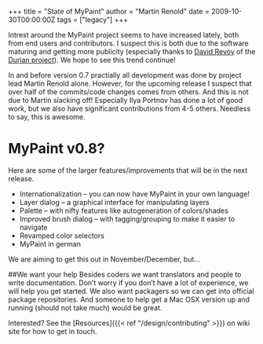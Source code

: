 +++
title = "State of MyPaint"
author = "Martin Renold"
date = 2009-10-30T00:00:00Z
tags = ["legacy"]
+++

Intrest around the MyPaint project seems to have increased lately, both from end
users and contributors. I suspect this is both due to the software maturing and
getting more publicity (especially thanks to [David Revoy](http://davidrevoy.com)
of the [Durian project](http://durian.blender.org/)). We hope to see this trend continue!

In and before version 0.7 practially all development was done by project lead Martin
Renold alone. However, for the upcoming release I suspect that over half of the
commits/code changes comes from others. And this is not due to Martin slacking off!
Especially Ilya Portnov has done a lot of good work, but we also have significant
contributions from 4-5 others. Needless to say, this is awesome.

# MyPaint v0.8?
Here are some of the larger features/improvements that will be in the next release.
- Internationalization – you can now have MyPaint in your own language!
- Layer dialog – a graphical interface for manipulating layers
- Palette – with nifty features like autogeneration of colors/shades
- Improved brush dialog – with tagging/grouping to make it easier to 
navigate
- Revamped color selectors
- MyPaint in german

We are aiming to get this out in November/December, but…

##We want your help
Besides coders we want translators and people to write documentation. Don’t worry
if you don’t have a lot of experience, we will help you get started. We also want
packagers so we can get into official package repositories. And someone to help
get a Mac OSX version up and running (should not take much) would be great.

Interested? See the [Resources]({{< ref "/design/contributing" >}}) on wiki site
for how to get in touch.
